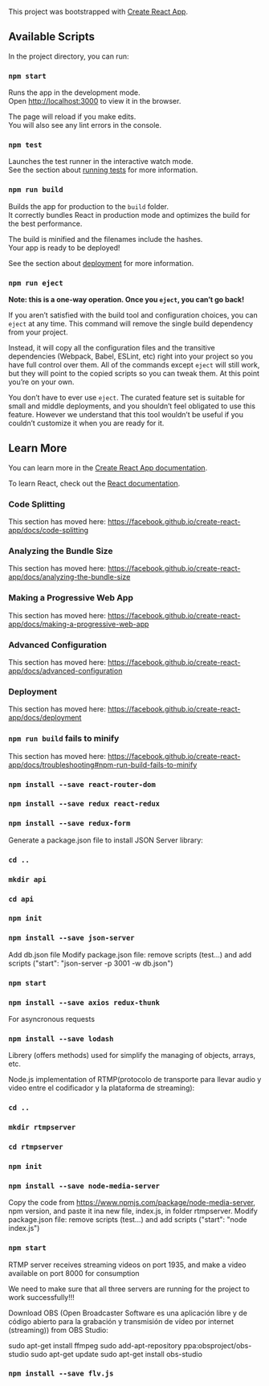 This project was bootstrapped with [Create React App](https://github.com/facebook/create-react-app).

## Available Scripts

In the project directory, you can run:

### `npm start`

Runs the app in the development mode.<br />
Open [http://localhost:3000](http://localhost:3000) to view it in the browser.

The page will reload if you make edits.<br />
You will also see any lint errors in the console.

### `npm test`

Launches the test runner in the interactive watch mode.<br />
See the section about [running tests](https://facebook.github.io/create-react-app/docs/running-tests) for more information.

### `npm run build`

Builds the app for production to the `build` folder.<br />
It correctly bundles React in production mode and optimizes the build for the best performance.

The build is minified and the filenames include the hashes.<br />
Your app is ready to be deployed!

See the section about [deployment](https://facebook.github.io/create-react-app/docs/deployment) for more information.

### `npm run eject`

**Note: this is a one-way operation. Once you `eject`, you can’t go back!**

If you aren’t satisfied with the build tool and configuration choices, you can `eject` at any time. This command will remove the single build dependency from your project.

Instead, it will copy all the configuration files and the transitive dependencies (Webpack, Babel, ESLint, etc) right into your project so you have full control over them. All of the commands except `eject` will still work, but they will point to the copied scripts so you can tweak them. At this point you’re on your own.

You don’t have to ever use `eject`. The curated feature set is suitable for small and middle deployments, and you shouldn’t feel obligated to use this feature. However we understand that this tool wouldn’t be useful if you couldn’t customize it when you are ready for it.

## Learn More

You can learn more in the [Create React App documentation](https://facebook.github.io/create-react-app/docs/getting-started).

To learn React, check out the [React documentation](https://reactjs.org/).

### Code Splitting

This section has moved here: https://facebook.github.io/create-react-app/docs/code-splitting

### Analyzing the Bundle Size

This section has moved here: https://facebook.github.io/create-react-app/docs/analyzing-the-bundle-size

### Making a Progressive Web App

This section has moved here: https://facebook.github.io/create-react-app/docs/making-a-progressive-web-app

### Advanced Configuration

This section has moved here: https://facebook.github.io/create-react-app/docs/advanced-configuration

### Deployment

This section has moved here: https://facebook.github.io/create-react-app/docs/deployment

### `npm run build` fails to minify

This section has moved here: https://facebook.github.io/create-react-app/docs/troubleshooting#npm-run-build-fails-to-minify

### `npm install --save react-router-dom` 

### `npm install --save redux react-redux`

### `npm install --save redux-form`

Generate a package.json file to install JSON Server library:
### `cd ..`
### `mkdir api`
### `cd api`
### `npm init`
### `npm install --save json-server`

Add db.json file
Modify package.json file: remove scripts (test...) and add scripts ("start": "json-server -p 3001 -w db.json")
### `npm start`

### `npm install --save axios redux-thunk`
For asyncronous requests

### `npm install --save lodash`
Librery (offers methods) used for simplify the managing of objects, arrays, etc.

Node.js implementation of RTMP(protocolo de transporte para llevar audio y video entre el codificador y la plataforma de streaming):
### `cd ..`
### `mkdir rtmpserver`
### `cd rtmpserver`
### `npm init`
### `npm install --save node-media-server`
Copy the code from https://www.npmjs.com/package/node-media-server, npm version, and paste it ina new file, index.js, in folder rtmpserver.
Modify package.json file: remove scripts (test...) and add scripts ("start": "node index.js")
### `npm start`
RTMP server receives streaming videos on port 1935, and make a video available on port 8000 for consumption


We need to make sure that all three servers are running for the project to work successfully!!!

Download OBS (Open Broadcaster Software es una aplicación libre y de código abierto para la grabación y transmisión de vídeo por internet (streaming)) from OBS Studio:

sudo apt-get install ffmpeg
sudo add-apt-repository ppa:obsproject/obs-studio
sudo apt-get update
sudo apt-get install obs-studio


### `npm install --save flv.js`